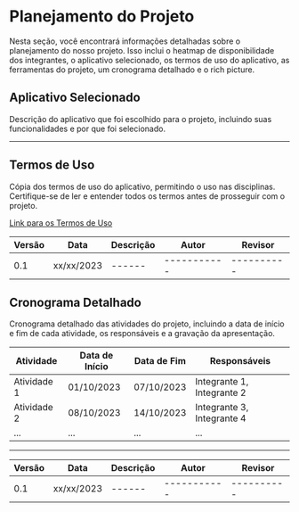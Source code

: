 # Planejamento do Projeto

Nesta seção, você encontrará informações detalhadas sobre o planejamento do nosso projeto. Isso inclui o heatmap de disponibilidade dos integrantes, o aplicativo selecionado, os termos de uso do aplicativo, as ferramentas do projeto, um cronograma detalhado e o rich picture.


## Aplicativo Selecionado

Descrição do aplicativo que foi escolhido para o projeto, incluindo suas funcionalidades e por que foi selecionado.

---

## Termos de Uso

Cópia dos termos de uso do aplicativo, permitindo o uso nas disciplinas. Certifique-se de ler e entender todos os termos antes de prosseguir com o projeto.

[Link para os Termos de Uso](#)

| Versão | Data       | Descrição            | Autor | Revisor |
|--------|------------|----------------------|-----------------------------------|--------------------------------------|
| 0.1    | xx/xx/2023 | ------      |  ----------- | ---------- |

## Cronograma Detalhado

Cronograma detalhado das atividades do projeto, incluindo a data de início e fim de cada atividade, os responsáveis e a gravação da apresentação.

| Atividade | Data de Início | Data de Fim | Responsáveis |
|-----------|----------------|-------------|--------------|
| Atividade 1 | 01/10/2023 | 07/10/2023 | Integrante 1, Integrante 2 |
| Atividade 2 | 08/10/2023 | 14/10/2023 | Integrante 3, Integrante 4 |
| ...         | ...            | ...         | ...            | 

---

| Versão | Data       | Descrição            | Autor | Revisor |
|--------|------------|----------------------|-----------------------------------|--------------------------------------|
| 0.1    | xx/xx/2023 | ------      |  ----------- | ---------- |

